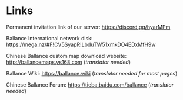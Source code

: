 # Links

Permanent invitation link of our server: https://discord.gg/hyarMPm

Ballance International network disk: https://mega.nz/#F!CV5SyapR!LbduTW51xmkDO4EDxMfH9w

Chinese Ballance custom map download website: http://ballancemaps.ys168.com (_translator needed_)

Ballance Wiki: https://ballance.wiki (_translator needed for most pages_)

Chinese Ballance Forum: https://tieba.baidu.com/ballance (_translator needed_)
